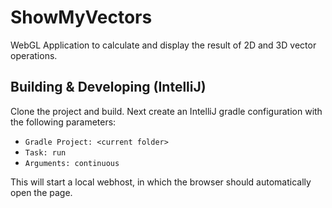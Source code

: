 # ShowMyVectors
WebGL Application to calculate and display the result of 2D and 3D vector operations. 

## Building & Developing (IntelliJ)
Clone the project and build. Next create an IntelliJ gradle configuration with the following parameters:
- `Gradle Project: <current folder>`
- `Task: run`
- `Arguments: continuous`

This will start a local webhost, in which the browser should automatically open the page.